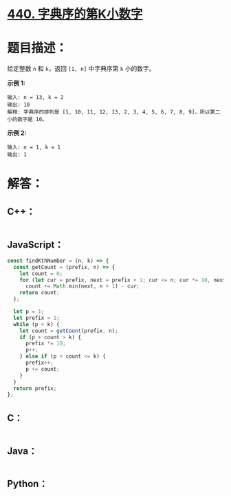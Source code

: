 # [440. 字典序的第K小数字](https://leetcode-cn.com/problems/k-th-smallest-in-lexicographical-order/)

# 题目描述：

给定整数 `n` 和 `k`，返回 `[1, n]` 中字典序第 `k` 小的数字。



**示例 1:**

```
输入: n = 13, k = 2
输出: 10
解释: 字典序的排列是 [1, 10, 11, 12, 13, 2, 3, 4, 5, 6, 7, 8, 9]，所以第二小的数字是 10。
```

**示例 2:**

```
输入: n = 1, k = 1
输出: 1
```





# 解答：

## C++：

```cpp

```

## JavaScript：

```JavaScript
const findKthNumber = (n, k) => {
  const getCount = (prefix, n) => {
    let count = 0;
    for (let cur = prefix, next = prefix + 1; cur <= n; cur *= 10, next *= 10)
      count += Math.min(next, n + 1) - cur;
    return count;
  };

  let p = 1;
  let prefix = 1;
  while (p < k) {
    let count = getCount(prefix, n);
    if (p + count > k) {
      prefix *= 10;
      p++;
    } else if (p + count <= k) {
      prefix++;
      p += count;
    }
  }
  return prefix;
};
```

## C：

```c

```

## Java：

```java

```

## Python：

```python

```

